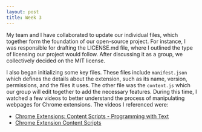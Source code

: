 ```yaml
---
layout: post
title: Week 3
---
```


My team and I have collaborated to update our individual files, which together form the foundation of our open-source project. For instance, I was responsible for drafting the LICENSE.md file, where I outlined the type of licensing our project would follow. After discussing it as a group, we collectively decided on the MIT license.

I also began initializing some key files. These files include `manifest.json` which defines the details about the extension, such as its name, version, permissions, and the files it uses. The other file was the `content.js` which our group will edit together to add the necessary features. During this time, I watched a few videos to better understand the process of manipulating webpages for Chrome extensions. The videos I referenced were:

- [Chrome Extensions: Content Scripts - Programming with Text](https://www.youtube.com/watch?v=9Tl3OmwrSaM&t=779s)
- [Chrome Extension Content Scripts](https://www.youtube.com/watch?v=6H-duTo-gYs)
